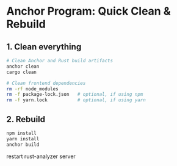 # Anchor Program: Quick Clean & Rebuild

## 1. Clean everything

```bash
# Clean Anchor and Rust build artifacts
anchor clean
cargo clean

# Clean frontend dependencies
rm -rf node_modules
rm -f package-lock.json   # optional, if using npm
rm -f yarn.lock           # optional, if using yarn
```

## 2. Rebuild

```bash
npm install
yarn install
anchor build
```

restart rust-analyzer server
